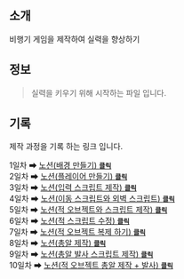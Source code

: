 ## 소개
비행기 게임을 제작하여 실력을 향상하기
<br>

## 정보
> 실력을 키우기 위해 시작하는 파일 입니다.

## 기록
제작 과정을 기록 하는 링크 입니다.

1일차 ➡ [노션(배경 만들기) <code>**클릭**</code>](https://jogkfkd.notion.site/1-92ad544aeeda411db9a4445b57c99e4a?pvs=4)<br>
2일차 ➡ [노션(플레이어 만들기) <code>**클릭**</code>](https://jogkfkd.notion.site/2-3cf8ff581d7d47e29a0fe83b656386ec?pvs=4)<br>
3일차 ➡ [노션(입력 스크립트 제작) <code>**클릭**</code>](https://jogkfkd.notion.site/3-ce88d047699f413bb8a7a5ff71cb2ce0?pvs=4)<br>
4일차 ➡ [노션(이동 스크립트와 외벽 스크립트) <code>**클릭**</code>](https://jogkfkd.notion.site/4-5a36a3cf9d434569a2d5bf41233c5885?pvs=4)<br>
5일차 ➡ [노션(적 오브젝트와 스크립트 제작) <code>**클릭**</code>](https://jogkfkd.notion.site/5-300984a3ce9447bbb6d25648bddc8562?pvs=4)<br>
6일차 ➡ [노션(적 스크립트 수정) <code>**클릭**</code>](https://jogkfkd.notion.site/6-6ab0eebbc7704a26a1b6606a50b2b561?pvs=4)<br>
7일차 ➡ [노션(적 오브젝트 복제 하기) <code>**클릭**</code>](https://jogkfkd.notion.site/7-8cb2e0cecf414c2c9d1bee2fadc47efd?pvs=4)<br>
8일차 ➡ [노션(총알 제작) <code>**클릭**</code>](https://jogkfkd.notion.site/6-bc44b110339647b8b750f1af7c5763e2?pvs=4)<br>
9일차 ➡ [노션(총알 발사 스크립트 제작) <code>**클릭**</code>](https://jogkfkd.notion.site/9-699293e39b5a48738c696b8e6dd9a0f9?pvs=4)<br>
10일차 ➡ [노션(적 오브젝트 총알 제작 + 발사) <code>**클릭**</code>](https://jogkfkd.notion.site/9-699293e39b5a48738c696b8e6dd9a0f9?pvs=4)<br>
